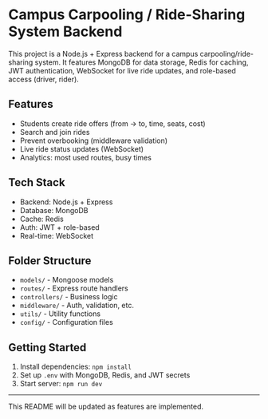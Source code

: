 # Campus Carpooling / Ride-Sharing System Backend

This project is a Node.js + Express backend for a campus carpooling/ride-sharing system. It features MongoDB for data storage, Redis for caching, JWT authentication, WebSocket for live ride updates, and role-based access (driver, rider).

## Features
- Students create ride offers (from → to, time, seats, cost)
- Search and join rides
- Prevent overbooking (middleware validation)
- Live ride status updates (WebSocket)
- Analytics: most used routes, busy times

## Tech Stack
- Backend: Node.js + Express
- Database: MongoDB
- Cache: Redis
- Auth: JWT + role-based
- Real-time: WebSocket

## Folder Structure
- `models/` - Mongoose models
- `routes/` - Express route handlers
- `controllers/` - Business logic
- `middleware/` - Auth, validation, etc.
- `utils/` - Utility functions
- `config/` - Configuration files

## Getting Started
1. Install dependencies: `npm install`
2. Set up `.env` with MongoDB, Redis, and JWT secrets
3. Start server: `npm run dev`

---

This README will be updated as features are implemented.
